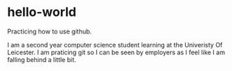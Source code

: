 # hello-world
Practicing how to use github.

I am a second year computer science student learning at the Univeristy Of Leicester. I am praticing git so I can be seen by employers as I feel like I am falling behind a little bit. 
